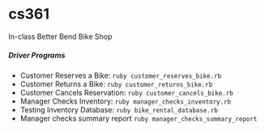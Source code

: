 # cs361
In-class Better Bend Bike Shop

##### Driver Programs
- Customer Reserves a Bike: `ruby customer_reserves_bike.rb`
- Customer Returns a Bike: `ruby customer_returns_bike.rb`
- Customer Cancels Reservation: `ruby customer_cancels_bike.rb`
- Manager Checks Inventory: `ruby manager_checks_inventory.rb`
- Testing Inventory Database: `ruby bike_rental_database.rb`
- Manager checks summary report `ruby manager_checks_summary_report`
